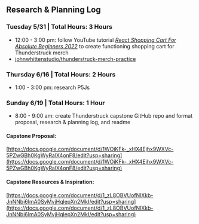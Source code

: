 ## Research & Planning Log

### Tuesday 5/31 | Total Hours: 3 Hours
- 12:00 - 3:00 pm: follow YouTube tutorial _[React Shopping Cart For Absolute Beginners 2022](https://www.youtube.com/watch?v=AmIdY1Eb8tY)_ to create functioning shopping cart for Thunderstruck merch
- [johnwhittenstudio/thunderstruck-merch-practice](https://github.com/johnwhittenstudio/thunderstruck-merch-practice)

### Thursday 6/16 | Total Hours: 2 Hours
- 1:00 - 3:00 pm: research P5Js

### Sunday 6/19 | Total Hours: 1 Hour
- 8:00 - 9:00 am: create Thunderstruck capstone GitHub repo and format proposal, research & planning log, and readme

#### Capstone Proposal:
[https://docs.google.com/document/d/1WOiKFk-_xHX4Ejhx9WXVc-5PZwGBh0KgWyRalX4onF8/edit?usp=sharing](https://docs.google.com/document/d/1WOiKFk-_xHX4Ejhx9WXVc-5PZwGBh0KgWyRalX4onF8/edit?usp=sharing)

#### Capstone Resources & Inspiration:
[https://docs.google.com/document/d/1_zL8OBVUofNlXkb-JnNNbi6lmA0SyMvjHqlepXn2MkI/edit?usp=sharing](https://docs.google.com/document/d/1_zL8OBVUofNlXkb-JnNNbi6lmA0SyMvjHqlepXn2MkI/edit?usp=sharing)